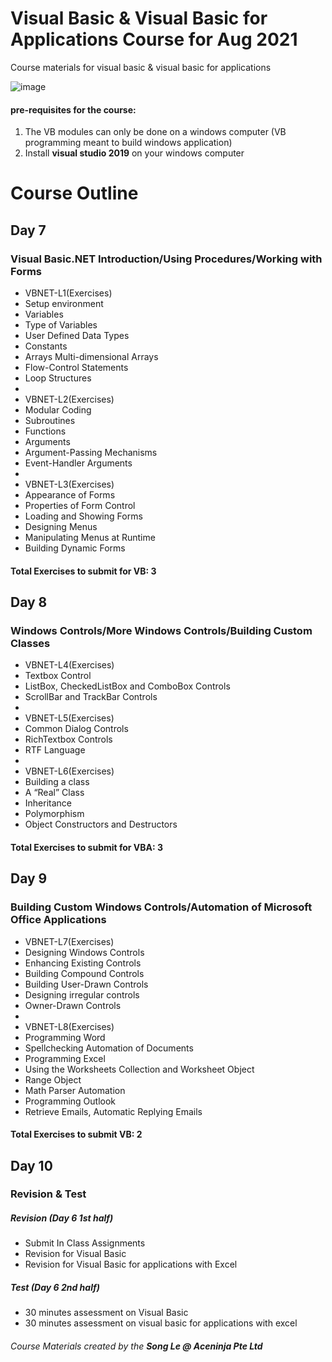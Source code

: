 # Visual Basic & Visual Basic for Applications Course for Aug 2021
Course materials for visual basic &amp; visual basic for applications

![image](https://user-images.githubusercontent.com/22993048/109147028-80d6d380-779f-11eb-822b-4fd458ba3481.png)

#### pre-requisites for the course:
1. The VB modules can only be done on a windows computer (VB programming meant to build windows application)
2. Install **visual studio 2019** on your windows computer

# Course Outline

## Day 7
### Visual Basic.NET Introduction/Using Procedures/Working with Forms

-	VBNET-L1(Exercises)
-	Setup environment
-	Variables 
-	Type of Variables 
-	User Defined Data Types 
-	Constants 
-	Arrays Multi-dimensional Arrays
-	Flow-Control Statements 
-	Loop Structures 
-
-	VBNET-L2(Exercises)
-	Modular Coding 
-	Subroutines 
-	Functions 
-	Arguments 
-	Argument-Passing Mechanisms 
-	Event-Handler Arguments 
-
-	VBNET-L3(Exercises)
-	Appearance of Forms 
-	Properties of Form Control 
-	Loading and Showing Forms 
-	Designing Menus
-	Manipulating Menus at Runtime
-	Building Dynamic Forms 


#### Total Exercises to submit for VB: 3

## Day 8
### Windows Controls/More Windows Controls/Building Custom Classes 

-	VBNET-L4(Exercises)
-	Textbox Control 
-	ListBox, CheckedListBox and ComboBox Controls
-	ScrollBar and TrackBar Controls 
-
-	VBNET-L5(Exercises)
-	Common Dialog Controls 
-	RichTextbox Controls 
-	RTF Language 
-
-	VBNET-L6(Exercises)
-	Building a class 
-	A “Real” Class
-	Inheritance 
-	Polymorphism 
-	Object Constructors and Destructors 





#### Total Exercises to submit for VBA: 3

## Day 9
### Building Custom Windows Controls/Automation of Microsoft Office Applications 

-	VBNET-L7(Exercises)
-	Designing Windows Controls 
-	Enhancing Existing Controls 
-	Building Compound Controls 
-	Building User-Drawn Controls 
-	Designing irregular controls 
-	Owner-Drawn Controls 
-
-	VBNET-L8(Exercises)
-	Programming Word 
-	Spellchecking Automation of Documents 
-	Programming Excel 
-	Using the Worksheets Collection and Worksheet Object 
-	Range Object 
-	Math Parser Automation 
-	Programming Outlook
-	Retrieve Emails, Automatic Replying Emails 




#### Total Exercises to submit VB: 2


## Day 10
### Revision & Test

##### Revision (Day 6 1st half)
-	Submit In Class Assignments
-	Revision for Visual Basic
-	Revision for Visual Basic for applications with Excel

##### Test (Day 6 2nd half)
-	30 minutes assessment on Visual Basic
-	30 minutes assessment on visual basic for applications with excel

###### Course Materials created by the **Song Le @ Aceninja Pte Ltd**
